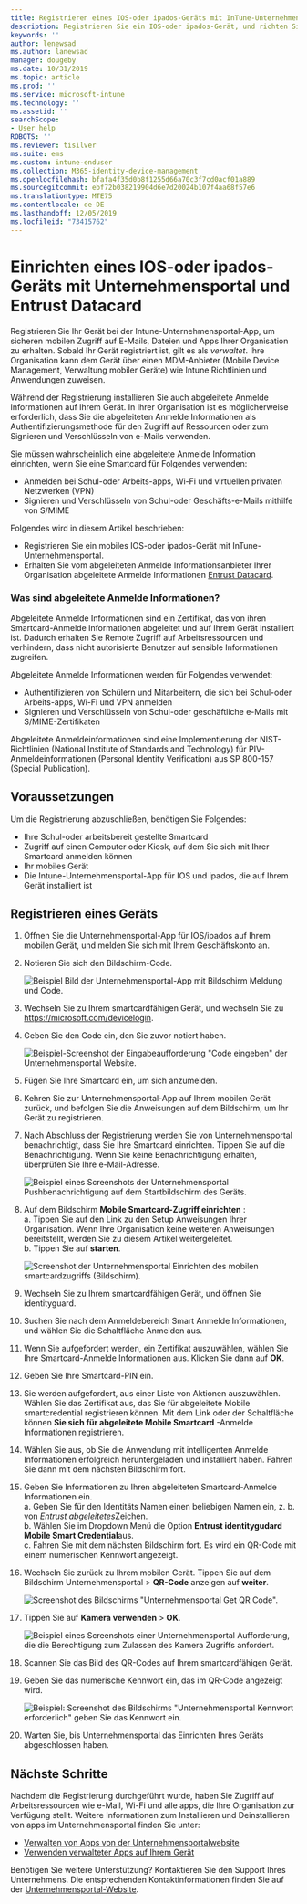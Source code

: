 ```yaml
---
title: Registrieren eines IOS-oder ipados-Geräts mit InTune-Unternehmensportal und Entrust Datacard
description: Registrieren Sie ein IOS-oder ipados-Gerät, und richten Sie die Authentifizierung abgeleiteter Anmelde Informationen mit Entrust Datacard ein.
keywords: ''
author: lenewsad
ms.author: lanewsad
manager: dougeby
ms.date: 10/31/2019
ms.topic: article
ms.prod: ''
ms.service: microsoft-intune
ms.technology: ''
ms.assetid: ''
searchScope:
- User help
ROBOTS: ''
ms.reviewer: tisilver
ms.suite: ems
ms.custom: intune-enduser
ms.collection: M365-identity-device-management
ms.openlocfilehash: bfafa4f35d0b8f1255d66a70c3f7cd0acf01a889
ms.sourcegitcommit: ebf72b038219904d6e7d20024b107f4aa68f57e6
ms.translationtype: MTE75
ms.contentlocale: de-DE
ms.lasthandoff: 12/05/2019
ms.locfileid: "73415762"
---
```

# <a name="set-up-ios-or-ipados-device-with-company-portal-and-entrust-datacard"></a>Einrichten eines IOS-oder ipados-Geräts mit Unternehmensportal und Entrust Datacard

Registrieren Sie Ihr Gerät bei der Intune-Unternehmensportal-App, um sicheren mobilen Zugriff auf E-Mails, Dateien und Apps Ihrer Organisation zu erhalten. Sobald Ihr Gerät registriert ist, gilt es als *verwaltet*. Ihre Organisation kann dem Gerät über einen MDM-Anbieter (Mobile Device Management, Verwaltung mobiler Geräte) wie Intune Richtlinien und Anwendungen zuweisen.  

Während der Registrierung installieren Sie auch abgeleitete Anmelde Informationen auf Ihrem Gerät. In Ihrer Organisation ist es möglicherweise erforderlich, dass Sie die abgeleiteten Anmelde Informationen als Authentifizierungsmethode für den Zugriff auf Ressourcen oder zum Signieren und Verschlüsseln von e-Mails verwenden. 

Sie müssen wahrscheinlich eine abgeleitete Anmelde Information einrichten, wenn Sie eine Smartcard für Folgendes verwenden:  

* Anmelden bei Schul-oder Arbeits-apps, Wi-Fi und virtuellen privaten Netzwerken (VPN)
* Signieren und Verschlüsseln von Schul-oder Geschäfts-e-Mails mithilfe von S/MIME  

Folgendes wird in diesem Artikel beschrieben:  

   * Registrieren Sie ein mobiles IOS-oder ipados-Gerät mit InTune-Unternehmensportal.  
   * Erhalten Sie vom abgeleiteten Anmelde Informationsanbieter Ihrer Organisation abgeleitete Anmelde Informationen [Entrust Datacard](https://www.entrustdatacard.com/).  

### <a name="what-are-derived-credentials"></a>Was sind abgeleitete Anmelde Informationen?  
Abgeleitete Anmelde Informationen sind ein Zertifikat, das von ihren Smartcard-Anmelde Informationen abgeleitet und auf Ihrem Gerät installiert ist. Dadurch erhalten Sie Remote Zugriff auf Arbeitsressourcen und verhindern, dass nicht autorisierte Benutzer auf sensible Informationen zugreifen.  

Abgeleitete Anmelde Informationen werden für Folgendes verwendet: 
* Authentifizieren von Schülern und Mitarbeitern, die sich bei Schul-oder Arbeits-apps, Wi-Fi und VPN anmelden
* Signieren und Verschlüsseln von Schul-oder geschäftliche e-Mails mit S/MIME-Zertifikaten

Abgeleitete Anmeldeinformationen sind eine Implementierung der NIST-Richtlinien (National Institute of Standards and Technology) für PIV-Anmeldeinformationen (Personal Identity Verification) aus SP 800-157 (Special Publication).  

## <a name="prerequisites"></a>Voraussetzungen

 Um die Registrierung abzuschließen, benötigen Sie Folgendes:

* Ihre Schul-oder arbeitsbereit gestellte Smartcard
* Zugriff auf einen Computer oder Kiosk, auf dem Sie sich mit Ihrer Smartcard anmelden können
* Ihr mobiles Gerät
* Die Intune-Unternehmensportal-App für IOS und ipados, die auf Ihrem Gerät installiert ist  


## <a name="enroll-device"></a>Registrieren eines Geräts  
1. Öffnen Sie die Unternehmensportal-App für IOS/ipados auf Ihrem mobilen Gerät, und melden Sie sich mit Ihrem Geschäftskonto an.  

2. Notieren Sie sich den Bildschirm-Code.  

    ![Beispiel Bild der Unternehmensportal-App mit Bildschirm Meldung und Code.](./media/copy-code-intercede.png)   

3. Wechseln Sie zu Ihrem smartcardfähigen Gerät, und wechseln Sie zu https://microsoft.com/devicelogin. 
4. Geben Sie den Code ein, den Sie zuvor notiert haben.  

    ![Beispiel-Screenshot der Eingabeaufforderung "Code eingeben" der Unternehmensportal Website.](./media/enter-code-intercede.png)   

5. Fügen Sie Ihre Smartcard ein, um sich anzumelden.   
6. Kehren Sie zur Unternehmensportal-App auf Ihrem mobilen Gerät zurück, und befolgen Sie die Anweisungen auf dem Bildschirm, um Ihr Gerät zu registrieren.  
7. Nach Abschluss der Registrierung werden Sie von Unternehmensportal benachrichtigt, dass Sie Ihre Smartcard einrichten. Tippen Sie auf die Benachrichtigung. Wenn Sie keine Benachrichtigung erhalten, überprüfen Sie Ihre e-Mail-Adresse.   

    ![Beispiel eines Screenshots der Unternehmensportal Pushbenachrichtigung auf dem Startbildschirm des Geräts.](./media/action-required-in-app-intercede.png)  

8. Auf dem Bildschirm **Mobile Smartcard-Zugriff einrichten** :   
    a. Tippen Sie auf den Link zu den Setup Anweisungen Ihrer Organisation. Wenn Ihre Organisation keine weiteren Anweisungen bereitstellt, werden Sie zu diesem Artikel weitergeleitet.  
    b. Tippen Sie auf **starten**.  

    ![Screenshot der Unternehmensportal Einrichten des mobilen smartcardzugriffs (Bildschirm).](./media/smart-card-info-intercede.png)

9. Wechseln Sie zu Ihrem smartcardfähigen Gerät, und öffnen Sie identityguard. 
10. Suchen Sie nach dem Anmeldebereich Smart Anmelde Informationen, und wählen Sie die Schaltfläche Anmelden aus.  
11. Wenn Sie aufgefordert werden, ein Zertifikat auszuwählen, wählen Sie Ihre Smartcard-Anmelde Informationen aus. Klicken Sie dann auf **OK**. 
12. Geben Sie Ihre Smartcard-PIN ein.  
13. Sie werden aufgefordert, aus einer Liste von Aktionen auszuwählen. Wählen Sie das Zertifikat aus, das Sie für abgeleitete Mobile smartcredential registrieren können. Mit dem Link oder der Schaltfläche können **Sie sich für abgeleitete Mobile Smartcard** -Anmelde Informationen registrieren.  
14. Wählen Sie aus, ob Sie die Anwendung mit intelligenten Anmelde Informationen erfolgreich heruntergeladen und installiert haben. Fahren Sie dann mit dem nächsten Bildschirm fort.   
15. Geben Sie Informationen zu Ihren abgeleiteten Smartcard-Anmelde Informationen ein.  
    a. Geben Sie für den Identitäts Namen einen beliebigen Namen ein, z. b. von *Entrust abgeleitetes*Zeichen.  
    b. Wählen Sie im Dropdown Menü die Option **Entrust identitygudard Mobile Smart Credential**aus.  
    c. Fahren Sie mit dem nächsten Bildschirm fort. Es wird ein QR-Code mit einem numerischen Kennwort angezeigt.  

16. Wechseln Sie zurück zu Ihrem mobilen Gerät. Tippen Sie auf dem Bildschirm Unternehmensportal > **QR-Code** anzeigen auf **weiter**. 

    ![Screenshot des Bildschirms "Unternehmensportal Get QR Code".](./media/get-qr-code-intercede.png)  
17. Tippen Sie auf **Kamera verwenden** > **OK**.  

    ![Beispiel eines Screenshots einer Unternehmensportal Aufforderung, die die Berechtigung zum Zulassen des Kamera Zugriffs anfordert.](./media/allow-cp-camera-access-intercede.png)  
18. Scannen Sie das Bild des QR-Codes auf Ihrem smartcardfähigen Gerät.  
19. Geben Sie das numerische Kennwort ein, das im QR-Code angezeigt wird.  

    ![Beispiel: Screenshot des Bildschirms "Unternehmensportal Kennwort erforderlich" geben Sie das Kennwort ein.](./media/enter-password-derived-credentials.png)   

20. Warten Sie, bis Unternehmensportal das Einrichten Ihres Geräts abgeschlossen haben.  


## <a name="next-steps"></a>Nächste Schritte  
Nachdem die Registrierung durchgeführt wurde, haben Sie Zugriff auf Arbeitsressourcen wie e-Mail, Wi-Fi und alle apps, die Ihre Organisation zur Verfügung stellt. Weitere Informationen zum Installieren und Deinstallieren von apps im Unternehmensportal finden Sie unter:

* [Verwalten von Apps von der Unternehmensportalwebsite](manage-apps-cpweb.md)  
* [Verwenden verwalteter Apps auf Ihrem Gerät](use-managed-apps-on-your-device-ios.md)  

Benötigen Sie weitere Unterstützung? Kontaktieren Sie den Support Ihres Unternehmens. Die entsprechenden Kontaktinformationen finden Sie auf der [Unternehmensportal-Website](https://go.microsoft.com/fwlink/?linkid=2010980).  
